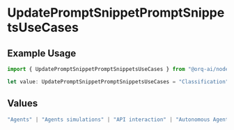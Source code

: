 # UpdatePromptSnippetPromptSnippetsUseCases

## Example Usage

```typescript
import { UpdatePromptSnippetPromptSnippetsUseCases } from "@orq-ai/node/models/operations";

let value: UpdatePromptSnippetPromptSnippetsUseCases = "Classification";
```

## Values

```typescript
"Agents" | "Agents simulations" | "API interaction" | "Autonomous Agents" | "Chatbots" | "Classification" | "Code understanding" | "Code writing" | "Documents QA" | "Conversation" | "Extraction" | "Multi-modal" | "Self-checking" | "SQL" | "Summarization" | "Tagging"
```